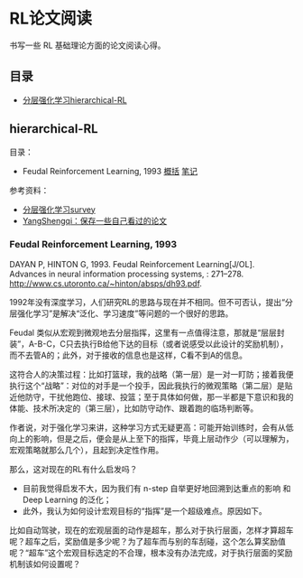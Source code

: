 # RL论文阅读
书写一些 RL 基础理论方面的论文阅读心得。

## 目录
- [分层强化学习hierarchical-RL](#hierarchical-RL)

## hierarchical-RL
目录：
- Feudal Reinforcement Learning, 1993 [概括](#hierar_1) [笔记](./notes/Feudal_Reinforcement_Learning.md)

参考资料：
- [分层强化学习survey](https://zhuanlan.zhihu.com/p/267524544)
- [YangShengqi：保存一些自己看过的论文](https://github.com/YangShengqi/paper/tree/master/Reinforcement%20Learning/hierarchical)

### Feudal Reinforcement Learning, 1993
<a id='hierar_1'></a>
DAYAN P, HINTON G, 1993. Feudal Reinforcement Learning[J/OL]. Advances in neural information processing systems, : 271–278. http://www.cs.utoronto.ca/~hinton/absps/dh93.pdf.

1992年没有深度学习，人们研究RL的思路与现在并不相同。但不可否认，提出“分层强化学习”是解决“泛化、学习速度”等问题的一个很好的思路。

Feudal 类似从宏观到微观地去分层指挥，这里有一点值得注意，那就是“层层封装”，A-B-C，C只去执行B给他下达的目标（或者说感受以此设计的奖励机制），而不去管A的；此外，对于接收的信息也是这样，C看不到A的信息。

这符合人的决策过程：比如打篮球，我的战略（第一层）是一对一盯防；接着我便执行这个“战略”：对位的对手是一个投手，因此我执行的微观策略（第二层）是贴近他防守，干扰他跑位、接球、投篮；至于具体如何做，那一半都是下意识和我的体能、技术所决定的（第三层），比如防守动作、跟着跑的临场判断等。

作者说，对于强化学习来讲，这种学习方式无疑更高：可能开始训练时，会有从低向上的影响，但是之后，便会是从上至下的指挥，毕竟上层动作少（可以理解为，宏观策略就那么几个），且起到决定性作用。

那么，这对现在的RL有什么启发吗？
- 目前我觉得启发不大，因为我们有 n-step 自举更好地回溯到达重点的影响 和 Deep Learning 的泛化；
- 此外，我认为如何设计宏观目标的“指挥”是一个超级难点。原因如下。

比如自动驾驶，现在的宏观层面的动作是超车，那么对于执行层面，怎样才算超车呢？超车之后，奖励值是多少呢？为了超车而与别的车刮碰，这个怎么算奖励值呢？“超车”这个宏观目标选定的不合理，根本没有办法完成，对于执行层面的奖励机制该如何设置呢？

